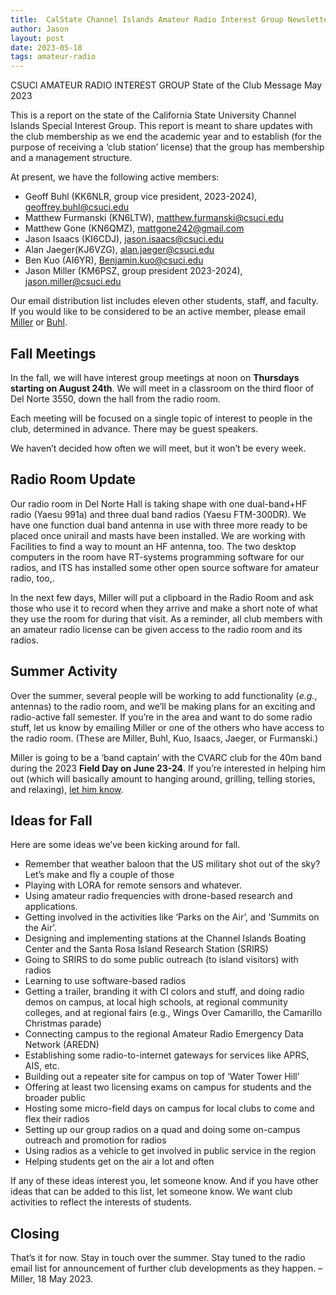 ```yaml
---
title:  CalState Channel Islands Amateur Radio Interest Group Newsletter, May 2023
author: Jason
layout: post
date: 2023-05-18
tags: amateur-radio
---
```


CSUCI AMATEUR RADIO INTEREST GROUP
State of the Club Message
May 2023

This is a report on the state of the California State University Channel Islands Special Interest Group.  This report is meant to share updates with the club membership as we end the academic year and to establish (for the purpose of receiving a ‘club station’ license) that the group has membership and a management structure.

At present, we have the following active members:

* Geoff Buhl (KK6NLR, group vice president, 2023-2024), <a href="mailto:geoffrey.buhl@csuci.edu">geoffrey.buhl@csuci.edu</a>
* Matthew Furmanski (KN6LTW), <a href="mailto:matthew.furmanski@csuci.edu">matthew.furmanski@csuci.edu</a>
* Matthew Gone (KN6QMZ), <a href="mailto:mattgone242@gmail.com">mattgone242@gmail.com</a>
* Jason Isaacs (KI6CDJ), <a href="mailto:jason.isaacs@csuci.edu">jason.isaacs@csuci.edu</a>
* Alan Jaeger(KJ6VZG), <a href="mailto:alan.jaeger@csuci.edu">alan.jaeger@csuci.edu</a>
* Ben Kuo (AI6YR), <a href="mailto:Benjamin.kuo@csuci.edu">Benjamin.kuo@csuci.edu</a>
* Jason Miller (KM6PSZ, group president 2023-2024), <a href="mailto:jason.miller@csuci.edu">jason.miller@csuci.edu</a>

Our email distribution list includes eleven other students, staff, and faculty.  If you would like to be considered to be an active member, please email <a href="mailto:jason.miller@csuci.edu">Miller</a> or <a href="mailto:geoffrey.buhl@csuci.edu">Buhl</a>.

## Fall Meetings

In the fall, we will have interest group meetings at noon on **Thursdays starting on August 24th**.  We will meet in a classroom on the third floor of Del Norte 3550, down the hall from the radio room.

Each meeting will be focused on a single topic of interest to people in the club, determined in advance.  There may be guest speakers.

We haven’t decided how often we will meet, but it won’t be every week.  

## Radio Room Update

Our radio room in Del Norte Hall is taking shape with one dual-band+HF radio (Yaesu 991a) and three dual band radios (Yaesu FTM-300DR).  We have one function dual band antenna in use with three more ready to be placed once unirail and masts have been installed.  We are working with Facilities to find a way to mount an HF antenna, too.  The two desktop computers in the room have RT-systems programming software for our radios, and ITS has installed some other open source software for amateur radio, too,.

In the next few days, Miller will put a clipboard in the Radio Room and ask those who use it to record when they arrive and make a short note of what they use the room for during that visit.  As a reminder, all club members with an amateur radio license can be given access to the radio room and its radios.

## Summer Activity

Over the summer, several people will be working to add functionality (*e.g.*, antennas) to the radio room, and we’ll be making plans for an exciting and radio-active fall semester.  If you’re in the area and want to do some radio stuff, let us know by emailing Miller or one of the others who have access to the radio room.  (These are Miller, Buhl, Kuo, Isaacs, Jaeger, or Furmanski.)

Miller is going to be a ‘band captain’ with the CVARC club for the 40m band during the 2023 **Field Day on June 23-24**.  If you’re interested in helping him out (which will basically amount to hanging around, grilling, telling stories, and relaxing), <a href="mailto:jason.miller@csuci.edu">let him know</a>.

## Ideas for Fall

Here are some ideas we’ve been kicking around for fall.

*	Remember that weather baloon that the US military shot out of the sky?  Let’s make and fly a couple of those 
*	Playing with LORA for remote sensors and whatever.
*	Using amateur radio frequencies with drone-based research and applications. 
*	Getting involved in the activities like ‘Parks on the Air’, and ‘Summits on the Air’.
*	Designing and implementing stations at the Channel Islands Boating Center and the Santa Rosa Island Research Station (SRIRS)
*	Going to SRIRS to do some public outreach (to island visitors) with radios
*	Learning to use software-based radios
*	Getting a trailer, branding it with CI colors and stuff, and doing radio demos on campus, at local high schools, at regional community colleges, and at regional fairs (e.g., Wings Over Camarillo, the Camarillo Christmas parade)
*	Connecting campus to the regional Amateur Radio Emergency Data Network (AREDN)
*	Establishing some radio-to-internet gateways for services like APRS, AIS, etc.
*	Building out a repeater site for campus on top of ‘Water Tower Hill’
*	Offering at least two licensing exams on campus for students and the broader public
*	Hosting some micro-field days on campus for local clubs to come and flex their radios
*	Setting up our group radios on a quad and doing some on-campus outreach and promotion for radios
*	Using radios as a vehicle to get involved in public service in the region
*	Helping students get on the air a lot and often

If any of these ideas interest you, let someone know.  And if you have other ideas that can be added to this list, let someone know.  We want club activities to reflect the interests of students.

## Closing

That’s it for now.  Stay in touch over the summer.  Stay tuned to the radio email list for announcement of further club developments as they happen.    – Miller, 18 May 2023.

